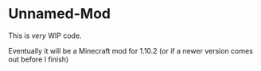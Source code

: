 # Unnamed-Mod
This is *very* WIP code.


Eventually it will be a Minecraft mod for 1.10.2 (or if a newer version comes out before I finish)
